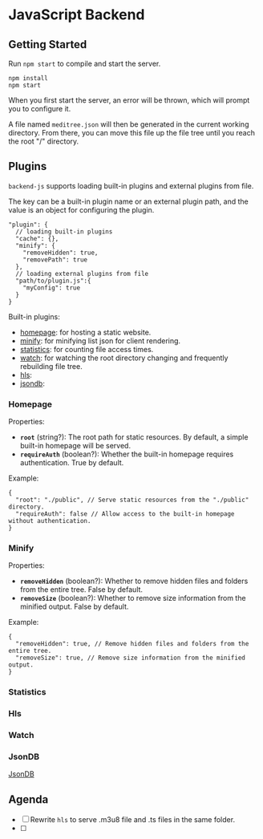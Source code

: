 # JavaScript Backend

## Getting Started

Run `npm start` to compile and start the server.

```shell
npm install
npm start
```

When you first start the server, an error will be thrown,
which will prompt you to configure it.

A file named `meditree.json` will then be generated in the current working directory.
From there, you can move this file up the file tree until you reach the root "/" directory.

## Plugins

`backend-js` supports loading built-in plugins and external plugins from file.

The key can be a built-in plugin name or an external plugin path,
and the value is an object for configuring the plugin.

```json5
"plugin": {
  // loading built-in plugins
  "cache": {},
  "minify": {
    "removeHidden": true,
    "removePath": true
  },
  // loading external plugins from file
  "path/to/plugin.js":{
    "myConfig": true
  }
}
```

Built-in plugins:

- [homepage](#homepage): for hosting a static website.
- [minify](#minify): for minifying list json for client rendering.
- [statistics](#statistics): for counting file access times.
- [watch](#watch): for watching the root directory changing and frequently rebuilding file tree.
- [hls](#hls):
- [jsondb](#jsondb):

### Homepage

Properties:

- **`root`** (string?): The root path for static resources. By default, a simple built-in homepage will be served.
- **`requireAuth`** (boolean?): Whether the built-in homepage requires authentication. True by default.

Example:

```json5
{
  "root": "./public", // Serve static resources from the "./public" directory.
  "requireAuth": false // Allow access to the built-in homepage without authentication.
}
```

### Minify

Properties:

- **`removeHidden`** (boolean?): Whether to remove hidden files and folders from the entire tree. False by default.
- **`removeSize`** (boolean?): Whether to remove size information from the minified output. False by default.

Example:

```json5
{
  "removeHidden": true, // Remove hidden files and folders from the entire tree.
  "removeSize": true, // Remove size information from the minified output.
}
```

### Statistics

### Hls

### Watch

### JsonDB

[JsonDB](https://github.com/Belphemur/node-json-db)

## Agenda
- [ ] Rewrite `hls` to serve .m3u8 file and .ts files in the same folder.
- [ ] 